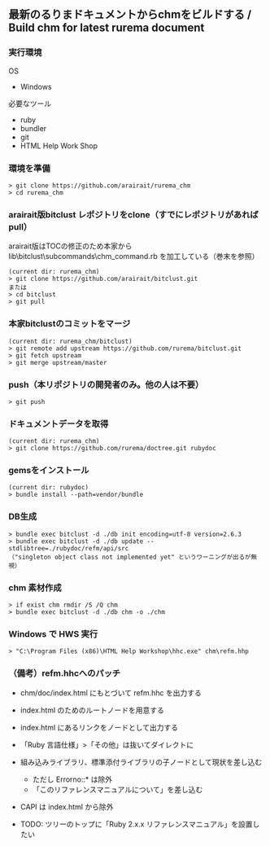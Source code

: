 ## 最新のるりまドキュメントからchmをビルドする / Build chm for latest rurema document

### 実行環境
OS
- Windows

必要なツール
- ruby
- bundler
- git
- HTML Help Work Shop

### 環境を準備
```
> git clone https://github.com/arairait/rurema_chm
> cd rurema_chm
```

### arairait版bitclust レポジトリをclone（すでにレポジトリがあればpull）

arairait版はTOCの修正のため本家から lib\bitclust\subcommands\chm_command.rb を加工している（巻末を参照）

```
(current dir: rurema_chm)
> git clone https://github.com/arairait/bitclust.git
または
> cd bitclust
> git pull
```

### 本家bitclustのコミットをマージ
```
(current dir: rurema_chm/bitclust)
> git remote add upstream https://github.com/rurema/bitclust.git
> git fetch upstream
> git merge upstream/master
```

### push（本リポジトリの開発者のみ。他の人は不要）
```
> git push
```

### ドキュメントデータを取得
```
(current dir: rurema_chm)
> git clone https://github.com/rurema/doctree.git rubydoc
```

### gemsをインストール
```
(current dir: rubydoc)
> bundle install --path=vendor/bundle
```

### DB生成
```
> bundle exec bitclust -d ./db init encoding=utf-8 version=2.6.3
> bundle exec bitclust -d ./db update --stdlibtree=./rubydoc/refm/api/src
（"singleton object class not implemented yet" というワーニングが出るが無視）
```

### chm 素材作成
```
> if exist chm rmdir /S /Q chm
> bundle exec bitclust -d ./db chm -o ./chm
```

### Windows で HWS 実行
```
> "C:\Program Files (x86)\HTML Help Workshop\hhc.exe" chm\refm.hhp
```

### （備考）refm.hhcへのパッチ
- chm/doc/index.html にもとづいて refm.hhc を出力する

- index.html のためのルートノードを用意する
- index.html にあるリンクをノードとして出力する
- 「Ruby 言語仕様」>「その他」は抜いてダイレクトに
- 組み込みライブラリ、標準添付ライブラリの子ノードとして現状を差し込む
  - ただし Errorno::* は除外
  - 「このリファレンスマニュアルについて」を差し込む
- CAPI は index.html から除外

- TODO: ツリーのトップに「Ruby 2.x.x リファレンスマニュアル」を設置したい
